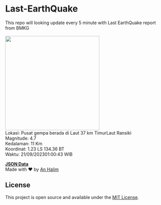 # Last-EarthQuake
This repo will looking update every 5 minute with Last EarthQuake report from BMKG
<br>
<br>
<img src="https://static.bmkg.go.id/20230921010043.mmi.jpg" width="300"/>
<br>
Lokasi: Pusat gempa berada di Laut 37 km TimurLaut Ransiki <br>
Magnitude: 4.7 <br>
Kedalaman: 11 Km <br>
Koordinat: 1.23 LS 134.36 BT <br>
Waktu: 21/09/202301:00:43 WIB <br>

<a href="./data/data.json">**JSON Data**</a>
<br>
Made with ❤️ by <a href="https://github.com/an-halim">An Halim</a>
## License

This project is open source and available under the [MIT License](LICENSE).
